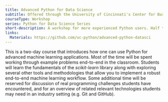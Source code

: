 ```yaml
---
title: Advanced Python for Data Science
subtitle: Offered through the University of Cincinnati's Center for Business Analytics
courseType: Workshop
series: Python for Data Science Series
short-description: A workshop for more experienced Python users. Half the time is spent on coding best practices (version control, code abstraction) and the other half on working through an ML modeling problem end-to-end.
links:
  Materials: https://github.com/uc-python/advanced-python-datasci
---
```

This is a two-day course that introduces how one can use Python for advanced machine learning applications.
Most of the time will be spent working through example problems end-to-end in the classroom.
Students will learn the fundamentals of the *scikit-learn* library along with exploring several other tools and methodologies that allow you to implement a robust end-to-end machine learning workflow.
Some additional time will be reserved for discussion of real programming challenges students have encountered, and for an overview of related relevant technologies students may need in an industry setting (e.g. Git and GitHub).
